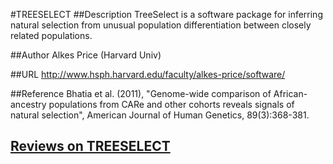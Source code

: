 #TREESELECT
##Description
TreeSelect is a software package for inferring natural selection from unusual population differentiation between closely related populations.

##Author
Alkes Price (Harvard Univ)

##URL
http://www.hsph.harvard.edu/faculty/alkes-price/software/

##Reference
Bhatia et al. (2011), "Genome-wide comparison of African-ancestry populations from CARe and other cohorts reveals signals of natural selection", American Journal of Human Genetics, 89(3):368-381.


## [Reviews on TREESELECT](https://github.com/gaow/genetic-analysis-software/issues/593)